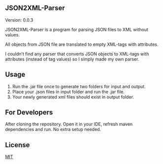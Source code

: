 ## JSON2XML-Parser

Version: 0.0.3

JSON2XML-Parser is a program for parsing JSON files to XML without values.

All objects from JSON file are translated to empty XML-tags with attributes.

I couldn't find any parser that converts JSON objects to XML-tags with attributes (instead of tag values) so I simply made my own parser.

## Usage

1. Run the .jar file once to generate two folders for input and output.
2. Place your .json files in input folder and run the .jar file.
3. Your newly generated xml files should exist in output folder.

## For Developers

After cloning the repository. Open it in your IDE, refresh maven dependencies and run. No extra setup needed.

## License

[MIT](https://github.com/Aquerr/JSON2XML-Parser/blob/master/LICENSE)